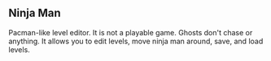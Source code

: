 ## Ninja Man
Pacman-like level editor. It is not a playable game. Ghosts don't chase or anything. It allows you to edit levels, move ninja man around, save, and load levels.
